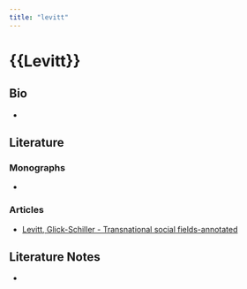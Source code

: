 ```yaml
---
title: "levitt"
---
```


# {{Levitt}}

## Bio
- 

## Literature
### Monographs 
- 

### Articles 
- [Levitt, Glick-Schiller - Transnational social fields-annotated](002.LiteratureNotes/Levitt,%20Glick-Schiller%20-%20Transnational%20social%20fields-annotated.md)

## Literature Notes
-